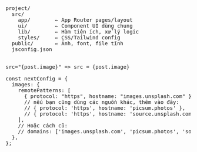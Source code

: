 <!-- // Folder Structure -->
<pre>
project/
  src/
    app/        ← App Router pages/layout
    ui/         ← Component UI dùng chung
    lib/        ← Hàm tiện ích, xử lý logic
    styles/     ← CSS/Tailwind config
  public/       ← Ảnh, font, file tĩnh
  jsconfig.json


src="{post.image}" => src = {post.image}

const nextConfig = {
  images: {
    remotePatterns: [
      { protocol: "https", hostname: "images.unsplash.com" },
      // nếu bạn cũng dùng các nguồn khác, thêm vào đây:
      // { protocol: 'https', hostname: 'picsum.photos' },
      // { protocol: 'https', hostname: 'source.unsplash.com' },
    ],
    // Hoặc cách cũ:
    // domains: ['images.unsplash.com', 'picsum.photos', 'source.unsplash.com'],
  },
};
